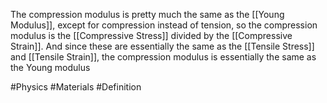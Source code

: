 The compression modulus is pretty much the same as the [[Young Modulus]], except for compression instead of tension, so the compression modulus is the [[Compressive Stress]] divided by the [[Compressive Strain]]. And since these are essentially the same as the [[Tensile Stress]] and [[Tensile Strain]], the compression modulus is essentially the same as the Young modulus

#Physics #Materials #Definition